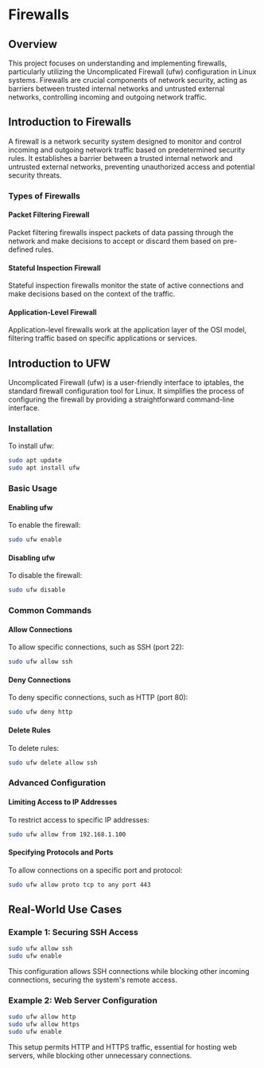 # Firewalls

## Overview

This project focuses on understanding and implementing firewalls, particularly utilizing the Uncomplicated Firewall (ufw) configuration in Linux systems. Firewalls are crucial components of network security, acting as barriers between trusted internal networks and untrusted external networks, controlling incoming and outgoing network traffic.

## Introduction to Firewalls

A firewall is a network security system designed to monitor and control incoming and outgoing network traffic based on predetermined security rules. It establishes a barrier between a trusted internal network and untrusted external networks, preventing unauthorized access and potential security threats.

### Types of Firewalls

#### Packet Filtering Firewall
Packet filtering firewalls inspect packets of data passing through the network and make decisions to accept or discard them based on pre-defined rules.

#### Stateful Inspection Firewall
Stateful inspection firewalls monitor the state of active connections and make decisions based on the context of the traffic.

#### Application-Level Firewall
Application-level firewalls work at the application layer of the OSI model, filtering traffic based on specific applications or services.

## Introduction to UFW

Uncomplicated Firewall (ufw) is a user-friendly interface to iptables, the standard firewall configuration tool for Linux. It simplifies the process of configuring the firewall by providing a straightforward command-line interface.

### Installation

To install ufw:

```bash
sudo apt update
sudo apt install ufw
```

### Basic Usage

#### Enabling ufw

To enable the firewall:

```bash
sudo ufw enable
```

#### Disabling ufw

To disable the firewall:

```bash
sudo ufw disable
```

### Common Commands

#### Allow Connections

To allow specific connections, such as SSH (port 22):

```bash
sudo ufw allow ssh
```

#### Deny Connections

To deny specific connections, such as HTTP (port 80):

```bash
sudo ufw deny http
```

#### Delete Rules

To delete rules:

```bash
sudo ufw delete allow ssh
```

### Advanced Configuration

#### Limiting Access to IP Addresses

To restrict access to specific IP addresses:

```bash
sudo ufw allow from 192.168.1.100
```

#### Specifying Protocols and Ports

To allow connections on a specific port and protocol:

```bash
sudo ufw allow proto tcp to any port 443
```

## Real-World Use Cases

### Example 1: Securing SSH Access

```bash
sudo ufw allow ssh
sudo ufw enable
```

This configuration allows SSH connections while blocking other incoming connections, securing the system's remote access.

### Example 2: Web Server Configuration

```bash
sudo ufw allow http
sudo ufw allow https
sudo ufw enable
```

This setup permits HTTP and HTTPS traffic, essential for hosting web servers, while blocking other unnecessary connections.
